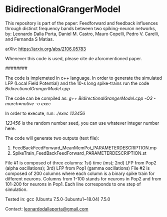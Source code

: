 # BidirectionalGrangerModel

This repository is part of the paper: Feedforward and feedback influences through distinct frequency bands between two spiking-neuron networks, by: Leonardo Dalla Porta, Daniel M. Castro, Mauro Copelli, Pedro V. Carelli, and Fernanda S Matias.

arXiv: https://arxiv.org/abs/2106.05783

Whenever this code is used, please cite de aforomentioned paper.

########

The code is implemeted in c++ language.
In order to generate the simulated LFP (Local Field Potential) and the 10-s long spike-trains run the code *BidirectionalGrangerModel.cpp*

The code can be compiled as:
*g++ BidirectionalGrangerModel.cpp -O3 -march=native -o exec*

In order to execute, run:
*./exec 123456*

*123456* is the random number seed, you can use whatever integer number here.

The code will generate two outputs (text file):
1) FeedBackFeedForward_MeanMemPot_PARAMETERDESCRIPTION.mp 
2) SpikeTrain_FeedBackFeedForward_PARAMETERDESCRIPTION.st

File #1 is composed of three columns: 1st) time (ms); 2nd) LFP from Pop2 (alpha oscillations); 3rd) LFP from Pop1 (gamma oscillations)
File #2 is composed of 200 columns where each column is a binary spike train for different neurons. Columns from 1-100 stands for neurons in Pop2 and from 101-200 for neurons in Pop1. Each line corresponds to one step of simulation.

Tested in: gcc (Ubuntu 7.5.0-3ubuntu1~18.04) 7.5.0

Contact: leonardodallaporta@gmail.com

